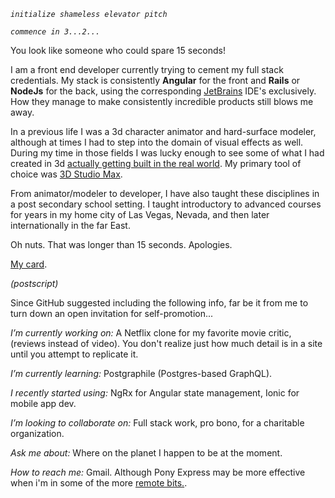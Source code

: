 _`initialize shameless elevator pitch`_

_`commence in 3...2...`_

You look like someone who could spare 15 seconds!

I am a front end developer currently trying to cement my full stack credentials. My stack is consistently **Angular** for the front and **Rails** or **NodeJs** for the back, using the corresponding [JetBrains](https://www.jetbrains.com/products.html) IDE's exclusively. How they manage to make consistently incredible products still blows me away. 

In a previous life I was a 3d character animator and hard-surface modeler, although at times I had to step into the domain of visual effects as well. During my time in those fields I was lucky enough to see some of what I had created in 3d [actually getting built in the real world](https://www.caesars.com/linq/high-roller). My primary tool of choice was [3D Studio Max](https://asean.autodesk.com/products/3ds-max/overview).

From animator/modeler to developer, I have also taught these disciplines in a post secondary school setting. I taught introductory to advanced courses for years in my home city of Las Vegas, Nevada, and then later internationally in the far East.

Oh nuts. That was longer than 15 seconds. Apologies. 

[My card](https://www.linkedin.com/in/squareearther/).

_(postscript)_

Since GitHub suggested including the following info, far be it from me to turn down an open invitation for self-promotion... 

_I’m currently working on:_ 
A Netflix clone for my favorite movie critic, (reviews instead of video). You don't realize just how much detail is in a site until you attempt to replicate it. 

_I’m currently learning:_ 
Postgraphile (Postgres-based GraphQL).

_I recently started using:_
NgRx for Angular state management, Ionic for mobile app dev. 

_I’m looking to collaborate on:_ 
Full stack work, pro bono, for a charitable organization.

_Ask me about:_ 
Where on the planet I happen to be at the moment.

_How to reach me:_ 
Gmail. Although Pony Express may be more effective when i'm in some of the more [remote bits.](https://en.wikipedia.org/wiki/Havasu_Falls).


